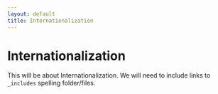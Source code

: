 ```yaml
---
layout: default
title: Internationalization
---
```


# Internationalization

This will be about Internationalization. We will need to include links to `_includes` spelling folder/files.
